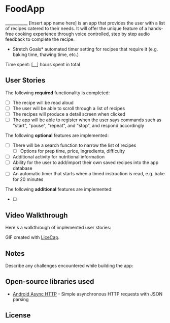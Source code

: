 # FoodApp

___________ [Insert app name here] is an app that provides the user with a list of recipes catered to their needs. It will offer the unique feature of a hands-free cooking experience through voice controlled, step by step audio feedback to complete the recipe.
* Stretch Goals* automated timer setting for recipes that require it (e.g. baking time, thawing time, etc.)

Time spent: [__] hours spent in total

## User Stories

The following **required** functionality is completed:

* [ ] The recipe will be read aloud
* [ ] The user will be able to scroll through a list of recipes
* [ ] The recipes will produce a detail screen when clicked
* [ ] The app will be able to register when the user says commands such as "start", "pause", "repeat", and "stop", and respond accordingly

The following **optional** features are implemented:

* [ ] There will be a search function to narrow the list of recipes
  * [ ] Options for prep time, price, ingredients, difficulty
* [ ] Additional activity for nutritional information
* [ ] Ability for the user to add/import their own saved recipes into the app database
* [ ] An automatic timer that starts when a timed instruction is read, e.g. bake for 20 minutes

The following **additional** features are implemented:

* [ ] 

## Video Walkthrough

Here's a walkthrough of implemented user stories:



GIF created with [LiceCap](http://www.cockos.com/licecap/).

## Notes

Describe any challenges encountered while building the app:


## Open-source libraries used

- [Android Async HTTP](https://github.com/loopj/android-async-http) - Simple asynchronous HTTP requests with JSON parsing

## License

